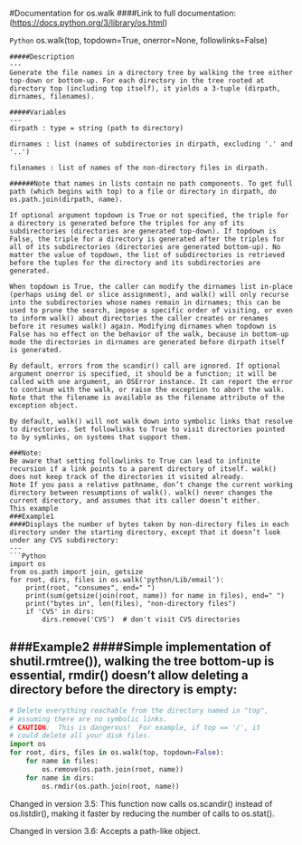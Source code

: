 ﻿#Documentation for os.walk####Link to full documentation:(https://docs.python.org/3/library/os.html)```Python```os.walk(top, topdown=True, onerror=None, followlinks=False)```#####Description---Generate the file names in a directory tree by walking the tree either top-down or bottom-up. For each directory in the tree rooted at directory top (including top itself), it yields a 3-tuple (dirpath, dirnames, filenames).#####Variables---dirpath : type = string (path to directory)dirnames : list (names of subdirectories in dirpath, excluding '.' and '..')filenames : list of names of the non-directory files in dirpath. ######Note that names in lists contain no path components. To get full path (which begins with top) to a file or directory in dirpath, do os.path.join(dirpath, name).If optional argument topdown is True or not specified, the triple for a directory is generated before the triples for any of its subdirectories (directories are generated top-down). If topdown is False, the triple for a directory is generated after the triples for all of its subdirectories (directories are generated bottom-up). No matter the value of topdown, the list of subdirectories is retrieved before the tuples for the directory and its subdirectories are generated.When topdown is True, the caller can modify the dirnames list in-place (perhaps using del or slice assignment), and walk() will only recurse into the subdirectories whose names remain in dirnames; this can be used to prune the search, impose a specific order of visiting, or even to inform walk() about directories the caller creates or renames before it resumes walk() again. Modifying dirnames when topdown is False has no effect on the behavior of the walk, because in bottom-up mode the directories in dirnames are generated before dirpath itself is generated.By default, errors from the scandir() call are ignored. If optional argument onerror is specified, it should be a function; it will be called with one argument, an OSError instance. It can report the error to continue with the walk, or raise the exception to abort the walk. Note that the filename is available as the filename attribute of the exception object.By default, walk() will not walk down into symbolic links that resolve to directories. Set followlinks to True to visit directories pointed to by symlinks, on systems that support them.###Note: Be aware that setting followlinks to True can lead to infinite recursion if a link points to a parent directory of itself. walk() does not keep track of the directories it visited already.Note If you pass a relative pathname, don’t change the current working directory between resumptions of walk(). walk() never changes the current directory, and assumes that its caller doesn’t either.This example ###Example1####Displays the number of bytes taken by non-directory files in each directory under the starting directory, except that it doesn’t look under any CVS subdirectory:---```Pythonimport osfrom os.path import join, getsizefor root, dirs, files in os.walk('python/Lib/email'):    print(root, "consumes", end=" ")    print(sum(getsize(join(root, name)) for name in files), end=" ")    print("bytes in", len(files), "non-directory files")    if 'CVS' in dirs:        dirs.remove('CVS')  # don't visit CVS directories```###Example2####Simple implementation of shutil.rmtree()), walking the tree bottom-up is essential, rmdir() doesn’t allow deleting a directory before the directory is empty:---```Python# Delete everything reachable from the directory named in "top",# assuming there are no symbolic links.# CAUTION:  This is dangerous!  For example, if top == '/', it# could delete all your disk files.import osfor root, dirs, files in os.walk(top, topdown=False):    for name in files:        os.remove(os.path.join(root, name))    for name in dirs:        os.rmdir(os.path.join(root, name))```Changed in version 3.5: This function now calls os.scandir() instead of os.listdir(), making it faster by reducing the number of calls to os.stat().Changed in version 3.6: Accepts a path-like object.